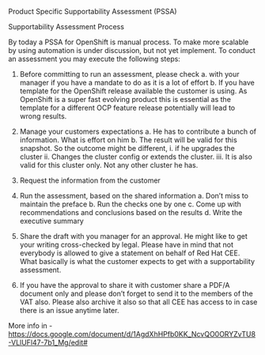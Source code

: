 Product Specific Supportability Assessment  (PSSA)

Supportability Assessment Process

By today a PSSA for OpenShift is manual process. To make more scalable by using automation is under discussion, but not yet implement. To conduct an assessment you may execute the following steps:
  1. Before committing to run an assessment, please check 
    a. with your manager if you have a mandate to do as it is a lot of effort
    b. If you have template for the OpenShift release available the customer is using. As OpenShift is a super fast evolving product this is essential as the template for a different OCP feature release potentially will lead to wrong results.
  2. Manage your customers expectations
    a. He has to contribute a bunch of information. What is effort on him
    b. The result will be valid for this snapshot. So the outcome might be different, 
      i. if he upgrades the cluster
      ii. Changes the cluster config or extends the cluster.
      iii. It is also valid for this cluster only. Not any other cluster he has.

  3. Request the information from the customer
  4. Run the assessment, based on the shared information
    a. Don’t miss to maintain the preface
    b. Run the checks one by one
    c. Come up with recommendations and conclusions based on the results
    d. Write the executive summary
  5. Share the draft with you manager for an approval. He might like to get your writing cross-checked by legal. Please have in mind that not everybody is allowed to give a statement on behalf of Red Hat CEE. What basically is what the customer expects to get with a supportability assessment.
  6. If you have the approval to share it with customer share a PDF/A document only and please don’t forget to send it to the members of the VAT also. Please also archive it also so that all CEE has access to in case there is an issue anytime later.



More info in - https://docs.google.com/document/d/1AgdXhHPfb0KK_NcvQO0ORYZvTU8-VLlUFl47-7b1_Mg/edit#
